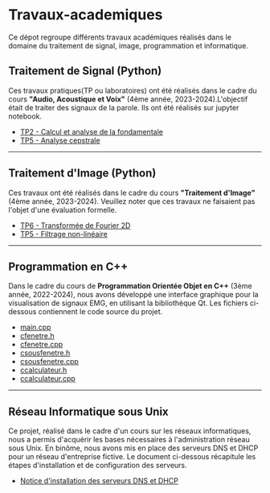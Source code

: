 # Travaux-academiques
Ce dépot regroupe différents travaux académiques réalisés dans le domaine du traitement de signal, image, programmation et informatique.

## Traitement de Signal (Python)

Ces travaux pratiques(TP ou laboratoires) ont été réalisés dans le cadre du cours **"Audio, Acoustique et Voix"** (4ème année, 2023-2024).L'objectif était de traiter des signaux de la parole. Ils ont été réalisés sur jupyter notebook.

- [TP2 - Calcul et analyse de la fondamentale](/Notebooks-Jupyter/TP2_Audio_Acoustique_KD__24_05_2024.ipynb)
- [TP5 - Analyse cepstrale](Notebook-Jupyter/notebook2.ipynb)

---

## Traitement d'Image (Python)

Ces travaux ont été réalisés dans le cadre du cours **"Traitement d'Image"** (4ème année, 2023-2024). Veuillez noter que ces travaux ne faisaient pas l'objet d'une évaluation formelle.

- [TP6 - Transformée de Fourier 2D](Notebook-Jupyter/notebook1.ipynb)
- [TP5 - Filtrage non-linéaire](/Users/khadidja/Documents/GitHub/Travaux-info/Notebooks-Jupyter/TP5-BTI.ipynb)

---

## Programmation en C++

Dans le cadre du cours de **Programmation Orientée Objet en C++** (3ème année, 2022-2024), nous avons développé une interface graphique pour la visualisation de signaux EMG, en utilisant la bibliothèque Qt. Les fichiers ci-dessous contiennent le code source du projet.

- [main.cpp](Programmation-C++/main.cpp)
- [cfenetre.h](Programmation-C++/cfenetre.h)
- [cfenetre.cpp](Programmation-C++/cfenetre.cpp)
- [csousfenetre.h](Programmation-C++/csousfenetre.h)
- [csousfenetre.cpp](Programmation-C++/csousfenetre.cpp)
- [ccalculateur.h](Programmation-C++/ccalculateur.h)
- [ccalculateur.cpp](Programmation-C++/ccalculateur.cpp)

---

## Réseau Informatique sous Unix

Ce projet, réalisé dans le cadre d'un cours sur les réseaux informatiques, nous a permis d'acquérir les bases nécessaires à l'administration réseau sous Unix. En binôme, nous avons mis en place des serveurs DNS et DHCP pour un réseau d'entreprise fictive. Le document ci-dessous récapitule les étapes d'installation et de configuration des serveurs.

- [Notice d'installation des serveurs DNS et DHCP](Reseau-Informatique/notice.pdf)

